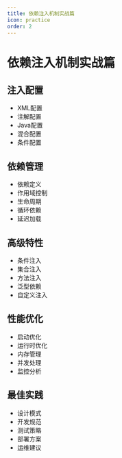 ```yaml
---
title: 依赖注入机制实战篇
icon: practice
order: 2
---
```


# 依赖注入机制实战篇

## 注入配置
- XML配置
- 注解配置
- Java配置
- 混合配置
- 条件配置

## 依赖管理
- 依赖定义
- 作用域控制
- 生命周期
- 循环依赖
- 延迟加载

## 高级特性
- 条件注入
- 集合注入
- 方法注入
- 泛型依赖
- 自定义注入

## 性能优化
- 启动优化
- 运行时优化
- 内存管理
- 并发处理
- 监控分析

## 最佳实践
- 设计模式
- 开发规范
- 测试策略
- 部署方案
- 运维建议

